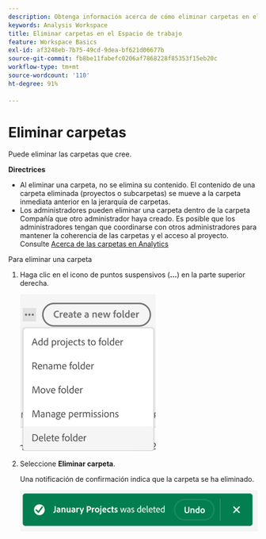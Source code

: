 ```yaml
---
description: Obtenga información acerca de cómo eliminar carpetas en el Espacio de trabajo
keywords: Analysis Workspace
title: Eliminar carpetas en el Espacio de trabajo
feature: Workspace Basics
exl-id: af3248eb-7b75-49cd-9dea-bf621d06677b
source-git-commit: fb8be11fabefc0206af7868228f85353f15eb20c
workflow-type: tm+mt
source-wordcount: '110'
ht-degree: 91%

---
```


# Eliminar carpetas

Puede eliminar las carpetas que cree.

**Directrices**

* Al eliminar una carpeta, no se elimina su contenido. El contenido de una carpeta eliminada (proyectos o subcarpetas) se mueve a la carpeta inmediata anterior en la jerarquía de carpetas.
* Los administradores pueden eliminar una carpeta dentro de la carpeta Compañía que otro administrador haya creado. Es posible que los administradores tengan que coordinarse con otros administradores para mantener la coherencia de las carpetas y el acceso al proyecto. Consulte [Acerca de las carpetas en Analytics](/help/analyze/analysis-workspace/build-workspace-project/workspace-folders/about-folders.md)

Para eliminar una carpeta

1. Haga clic en el icono de puntos suspensivos (**…**) en la parte superior derecha.

   ![](/help/analyze/analysis-workspace/build-workspace-project/assets/select-delete-folder.png)

2. Seleccione **Eliminar carpeta**.

   Una notificación de confirmación indica que la carpeta se ha eliminado.

   ![](/help/analyze/analysis-workspace/build-workspace-project/assets/deleted-folder.png)
